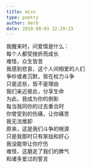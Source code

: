 ```yaml
---  
title: miss  
type: poetry  
author: Herb  
date: 2018-08-03 22:29:23    
---  
```

我醒来时，问爱情是什么：  
每个人都受挫折而成长  
难怪，众生皆苦    
我感到悲哀，这个人间相爱的人们  
争吵或者沉默，皆在权力斗争  
只是这些，皆不是理由    
我们亲近彼此，分享生命  
为此，我成为你的倒影  
每当我同你的过去重合时  
你曾受到的伤痛，让你痛苦  
我无法推卸  
原来，这是我们斗争的根源    
只是我那时只有笨拙和好心  
我没能带让你疗伤  
难怪，这磨走了我们的脾气  
和诸多爱过的誓言